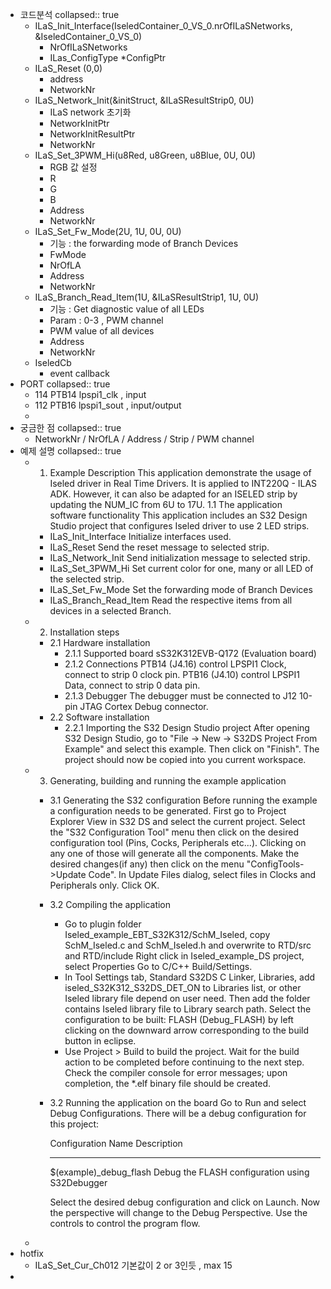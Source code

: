 - 코드분석
  collapsed:: true
	- ILaS_Init_Interface(IseledContainer_0_VS_0.nrOfILaSNetworks, &IseledContainer_0_VS_0)
		- NrOfILaSNetworks
		- ILas_ConfigType *ConfigPtr
	- ILaS_Reset (0,0)
		- address
		- NetworkNr
	- ILaS_Network_Init(&initStruct, &ILaSResultStrip0, 0U)
		- ILaS network 초기화
		- NetworkInitPtr
		- NetworkInitResultPtr
		- NetworkNr
	- ILaS_Set_3PWM_Hi(u8Red, u8Green, u8Blue, 0U, 0U)
		- RGB 값 설정
		- R
		- G
		- B
		- Address
		- NetworkNr
	- ILaS_Set_Fw_Mode(2U, 1U, 0U, 0U)
		- 기능 : the forwarding mode of Branch Devices
		- FwMode
		- NrOfLA
		- Address
		- NetworkNr
	- ILaS_Branch_Read_Item(1U, &ILaSResultStrip1, 1U, 0U)
		- 기능 : Get diagnostic value of all LEDs
		- Param : 0-3 , PWM channel
		- PWM value of all devices
		- Address
		- NetworkNr
	- IseledCb
		- event callback
- PORT
  collapsed:: true
	- 114 PTB14 lpspi1_clk  , input
	- 112 PTB16 lpspi1_sout , input/output
	-
- 궁금한 점
  collapsed:: true
	- NetworkNr / NrOfLA / Address / Strip / PWM channel
- 예제 설명
  collapsed:: true
	- 1. Example Description
	      This application demonstrate the usage of Iseled driver in Real Time Drivers.
	      It is applied to INT220Q - ILAS ADK. However, it can also be adapted for an ISELED strip by updating the NUM_IC from 6U to 17U.
	      1.1 The application software functionality
	          This application includes an S32 Design Studio project that configures Iseled driver to use 2 LED strips.
		- ILaS_Init_Interface
		    Initialize interfaces used.
		- ILaS_Reset
		    Send the reset message to selected strip.
		- ILaS_Network_Init
		    Send initialization message to selected strip.
		- ILaS_Set_3PWM_Hi
		    Set current color for one, many or all LED of the selected strip.
		- ILaS_Set_Fw_Mode
		    Set the forwarding mode of Branch Devices
		- ILaS_Branch_Read_Item
		    Read the respective items from all devices in a selected Branch.
	- 2. Installation steps
		- 2.1 Hardware installation
			- 2.1.1 Supported board sS32K312EVB-Q172 (Evaluation board)
			- 2.1.2 Connections
			  PTB14 (J4.16) control LPSPI1 Clock, connect to strip 0 clock pin.
			  PTB16 (J4.10) control LPSPI1 Data, connect to strip 0 data pin.
			- 2.1.3 Debugger
			  The debugger must be connected to J12 10-pin JTAG Cortex Debug connector.
		- 2.2 Software installation
			- 2.2.1 Importing the S32 Design Studio project
			  After opening S32 Design Studio, go to "File -> New -> S32DS Project From Example" and select this example. Then click on "Finish".
			  The project should now be copied into you current workspace.
	- 3. Generating, building and running the example application
		- 3.1 Generating the S32 configuration
		  Before running the example a configuration needs to be generated.  First go to Project Explorer View in S32 DS and select the current project. Select the "S32 Configuration Tool" menu then click on the desired configuration tool (Pins, Cocks, Peripherals etc...). Clicking on any one of those will generate all the components. Make the desired changes(if any) then click on the menu "ConfigTools->Update Code".
		  In Update Files dialog, select files in Clocks and Peripherals only. Click OK.
		- 3.2 Compiling the application
			- Go to plugin folder Iseled_example_EBT_S32K312/SchM_Iseled, copy SchM_Iseled.c and SchM_Iseled.h and overwrite to RTD/src and RTD/include
			  Right click in Iseled_example_DS project, select Properties
			  Go to C/C++ Build/Settings.
			- In Tool Settings tab, Standard S32DS C Linker, Libraries, add iseled_S32K312_S32DS_DET_ON to Libraries list, or other Iseled library file depend on user need. Then add the folder contains Iseled library file to Library search path.
			  Select the configuration to be built: FLASH (Debug_FLASH) by left clicking on the downward arrow corresponding to the build button in eclipse.
			- Use Project > Build to build the project.
			  Wait for the build action to be completed before continuing to the next step. Check the compiler console for error messages; upon completion, the *.elf binary file
			  should be created.
		- 3.2 Running the application on the board
		  Go to Run and select Debug Configurations. There will be a debug configuration for this project:
		  
		  Configuration Name                  Description
		  -------------------------------     -----------------------
		  $(example)_debug_flash              Debug the FLASH configuration using S32Debugger
		  
		  Select the desired debug configuration and click on Launch. Now the perspective will change to the Debug Perspective.
		  Use the controls to control the program flow.
	-
- hotfix
	- ILaS_Set_Cur_Ch012 기본값이 2 or 3인듯 , max 15
-